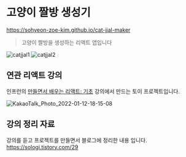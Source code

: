 # 고양이 짤방 생성기

https://sohyeon-zoe-kim.github.io/cat-jjal-maker

> 고양이 짤방을 생성하는 리액트 앱입니다

<!-- ![328234-0-resize](https://user-images.githubusercontent.com/3839771/149098995-0b89419a-58fb-494a-ade3-27aae5342553.gif) -->
![catjjal1](https://user-images.githubusercontent.com/89514650/170867445-1049e0dd-412d-4d2c-9172-3bfb3ec38a16.jpg)
![catjjal2](https://user-images.githubusercontent.com/89514650/170867449-60be3fac-88bb-4efa-8cb4-d8f1040af1a5.jpg)

## 연관 리액트 강의

인프런의 [만들면서 배우는 리액트: 기초](https://www.inflearn.com/course/%EB%A7%8C%EB%93%A4%EB%A9%B4%EC%84%9C-%EB%B0%B0%EC%9A%B0%EB%8A%94-%EB%A6%AC%EC%95%A1%ED%8A%B8-%EA%B8%B0%EC%B4%88) 강의에서 만드는 토이 프로젝트입니다.

![KakaoTalk_Photo_2022-01-12-18-15-08](https://user-images.githubusercontent.com/3839771/149098759-6a7b4a16-5c7f-431e-8fb5-cc750fd527a2.jpeg)

## 강의 정리 자료

강의를 듣고 프로젝트를 만들면서 블로그에 정리한 내용 입니다.
https://sologi.tistory.com/29
